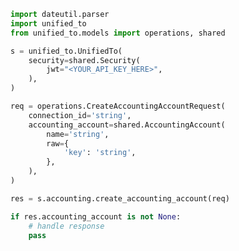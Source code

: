 <!-- Start SDK Example Usage [usage] -->
```python
import dateutil.parser
import unified_to
from unified_to.models import operations, shared

s = unified_to.UnifiedTo(
    security=shared.Security(
        jwt="<YOUR_API_KEY_HERE>",
    ),
)

req = operations.CreateAccountingAccountRequest(
    connection_id='string',
    accounting_account=shared.AccountingAccount(
        name='string',
        raw={
            'key': 'string',
        },
    ),
)

res = s.accounting.create_accounting_account(req)

if res.accounting_account is not None:
    # handle response
    pass
```
<!-- End SDK Example Usage [usage] -->